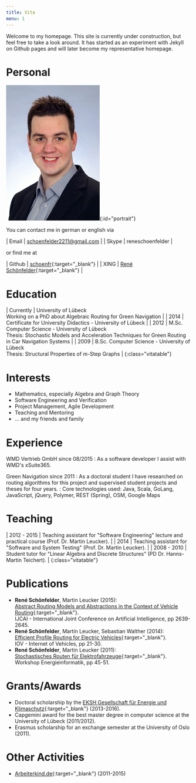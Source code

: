 ```yaml
---
title: Vita
menu: 1
---
```


Welcome to my homepage. This site is currently under construction, but feel free to take a look around. It has started as an experiment with Jekyll on Github pages and will later become my representative homepage.

# Personal

![René Schönfelder](img/portrait.jpg){:id="portrait"}

You can contact me in german or english via

| Email  | [schoenfelder2211@gmail.com](mailto:schoenfelder2211@gmail.com) |
| Skype  | reneschoenfelder |

or find me at

| Github | [schoenfr](http://github.com/schoenfr){:target="_blank"} |
| XING | [René Schönfelder](http://www.xing.com/profile/Rene_Schoenfelder3){:target="_blank"} |

# Education

| Currently | University of Lübeck <br> Working on a PhD about Algebraic Routing for Green Navigation |
| 2014 | Certificate for University Didactics - University of Lübeck |
| 2012 | M.Sc. Computer Science - University of Lübeck <br> Thesis: Stochastic Models and Acceleration Techniques for Green Routing in Car Navigation Systems |
| 2009 | B.Sc. Computer Science - University of Lübeck <br> Thesis: Structural Properties of m-Step Graphs |
{:class="vitatable"}

# Interests

- Mathematics, especially Algebra and Graph Theory
- Software Engineering and Verification
- Project Management, Agile Development
- Teaching and Mentoring
- ... and my friends and family

# Experience

WMD Vertrieb GmbH since 08/2015
: As a software developer I assist with WMD's xSuite365.

Green Navigation since 2011
: As a doctoral student I have researched on routing algorithms for this project and supervised student projects and theses for four years.
: Core technologies used: Java, Scala, GoLang, JavaScript, jQuery, Polymer, REST (Spring), OSM, Google Maps

# Teaching

| 2012 - 2015 | Teaching assistant for "Software Engineering" lecture and practical course (Prof. Dr. Martin Leucker). |
| 2014 | Teaching assistant for "Software and System Testing" (Prof. Dr. Martin Leucker).  |
| 2008 - 2010 | Student tutor for "Linear Algebra and Discrete Structures" (PD Dr. Hanns-Martin Teichert). |
{:class="vitatable"}

# Publications

- __René Schönfelder__, Martin Leucker (2015): <br> [Abstract Routing Models and Abstractions in the Context of Vehicle Routing](http://ijcai.org/Abstract/15/374){:target="_blank"}. <br> IJCAI - International Joint Conference on Artificial Intelligence, pp 2639-2645.
- __René Schönfelder__, Martin Leucker, Sebastian Walther (2014): <br> [Efficient Profile Routing for Electric Vehicles](http://dx.doi.org/10.1007/978-3-319-11167-4_3){:target="_blank"}. <br> IOV - Internet of Vehicles, pp 21-30.
- __René Schönfelder__, Martin Leucker (2011): <br> [Stochastisches Routen für Elektrofahrzeuge](http://www.offis.de/f_e_bereiche/energie/workshops/workshop_energieinformatik/energieinformatik_2011.html){:target="_blank"}. <br> Workshop Energieinformatik, pp 45-51.

# Grants/Awards

- Doctoral scholarship by the [EKSH Gesellschaft für Energie und Klimaschutz](http://eksh.org){:target="_blank"} (2013-2016).
- Capgemini award for the best master degree in computer science at the University of Lübeck (2011/2012).
- Erasmus scholarship for an exchange semester at the University of Oslo (2011).

# Other Activities

- [Arbeiterkind.de](http://arbeiterkind.de){:target="_blank"} (2011-2015)
